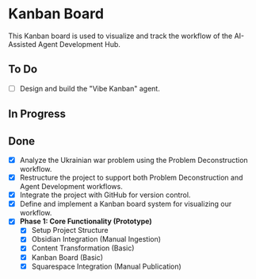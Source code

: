 # Kanban Board

This Kanban board is used to visualize and track the workflow of the AI-Assisted Agent Development Hub.

## To Do

- [ ] Design and build the "Vibe Kanban" agent.

## In Progress


## Done

- [x] Analyze the Ukrainian war problem using the Problem Deconstruction workflow.
- [x] Restructure the project to support both Problem Deconstruction and Agent Development workflows.
- [x] Integrate the project with GitHub for version control.
- [x] Define and implement a Kanban board system for visualizing our workflow.
- [x] **Phase 1: Core Functionality (Prototype)**
    - [x] Setup Project Structure
    - [x] Obsidian Integration (Manual Ingestion)
    - [x] Content Transformation (Basic)
    - [x] Kanban Board (Basic)
    - [x] Squarespace Integration (Manual Publication)